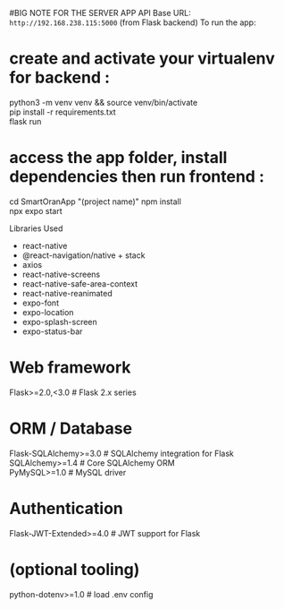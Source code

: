 #BIG NOTE FOR THE SERVER APP
API Base URL: `http://192.168.238.115:5000` (from Flask backend)
To run the app:

# create and activate your virtualenv for backend :
python3 -m venv venv && source venv/bin/activate  
pip install -r requirements.txt  
flask run  

# access the app folder, install dependencies then run frontend :
cd SmartOranApp "(project name)"
npm install  
npx expo start

Libraries Used
- react-native
- @react-navigation/native + stack
- axios
- react-native-screens
- react-native-safe-area-context
- react-native-reanimated
- expo-font 
- expo-location
- expo-splash-screen
- expo-status-bar

# Web framework
Flask>=2.0,<3.0                    # Flask 2.x series                                      

# ORM / Database
Flask-SQLAlchemy>=3.0              # SQLAlchemy integration for Flask                      
SQLAlchemy>=1.4                    # Core SQLAlchemy ORM                                   
PyMySQL>=1.0                        # MySQL driver                                          

# Authentication
Flask-JWT-Extended>=4.0            # JWT support for Flask                                 

# (optional tooling)
python-dotenv>=1.0                 # load .env config
